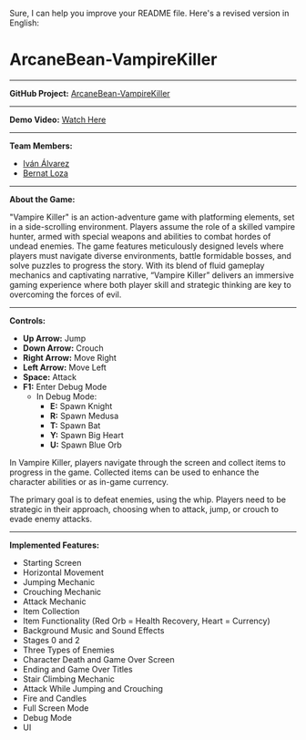 Sure, I can help you improve your README file. Here's a revised version in English:

# ArcaneBean-VampireKiller

-------------------------------------

**GitHub Project:** [ArcaneBean-VampireKiller](https://github.com/Ivalpe/ArcaneBean-VampireKiller)

-------------------------------------

**Demo Video:** [Watch Here](https://www.youtube.com/watch?v=kk8TIfsi0kI)

------------------------------------

**Team Members:**
- [Iván Álvarez](https://github.com/Ivalpe)
- [Bernat Loza](https://github.com/Bernifoxjedi)

------------------------------------

**About the Game:**

"Vampire Killer" is an action-adventure game with platforming elements, set in a side-scrolling environment. Players assume the role of a skilled vampire hunter, armed with special weapons and abilities to combat hordes of undead enemies. The game features meticulously designed levels where players must navigate diverse environments, battle formidable bosses, and solve puzzles to progress the story. With its blend of fluid gameplay mechanics and captivating narrative, “Vampire Killer” delivers an immersive gaming experience where both player skill and strategic thinking are key to overcoming the forces of evil.

-----------------------------------

**Controls:**

- **Up Arrow:** Jump
- **Down Arrow:** Crouch
- **Right Arrow:** Move Right
- **Left Arrow:** Move Left
- **Space:** Attack
- **F1:** Enter Debug Mode
    - In Debug Mode:
        - **E:** Spawn Knight
        - **R:** Spawn Medusa
        - **T:** Spawn Bat
        - **Y:** Spawn Big Heart
        - **U:** Spawn Blue Orb

In Vampire Killer, players navigate through the screen and collect items to progress in the game. Collected items can be used to enhance the character abilities or as in-game currency.

The primary goal is to defeat enemies, using the whip. Players need to be strategic in their approach, choosing when to attack, jump, or crouch to evade enemy attacks.

------------------------------------

**Implemented Features:**

- Starting Screen
- Horizontal Movement
- Jumping Mechanic
- Crouching Mechanic
- Attack Mechanic
- Item Collection
- Item Functionality (Red Orb = Health Recovery, Heart = Currency)
- Background Music and Sound Effects
- Stages 0 and 2
- Three Types of Enemies
- Character Death and Game Over Screen
- Ending and Game Over Titles
- Stair Climbing Mechanic
- Attack While Jumping and Crouching
- Fire and Candles
- Full Screen Mode
- Debug Mode
- UI